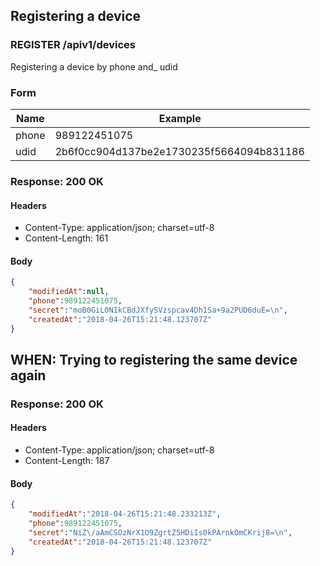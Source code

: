## Registering a device

### REGISTER /apiv1/devices

Registering a device by phone and_ udid

### Form

Name | Example
--- | ---
phone | 989122451075
udid | 2b6f0cc904d137be2e1730235f5664094b831186

### Response: 200 OK

#### Headers

* Content-Type: application/json; charset=utf-8
* Content-Length: 161

#### Body

```json
{
    "modifiedAt":null,
    "phone":989122451075,
    "secret":"moB0GiL0NIkCBdJXfySVzspcav4Dh1Sa+9a2PUD6duE=\n",
    "createdAt":"2018-04-26T15:21:48.123707Z"
}
```

## WHEN: Trying to registering the same device again

### Response: 200 OK

#### Headers

* Content-Type: application/json; charset=utf-8
* Content-Length: 187

#### Body

```json
{
    "modifiedAt":"2018-04-26T15:21:48.233213Z",
    "phone":989122451075,
    "secret":"NiZ\/aAmCSOzNrX1O9ZgrtZ5HDiIs0kPArnkOmCKrij8=\n",
    "createdAt":"2018-04-26T15:21:48.123707Z"
}
```

